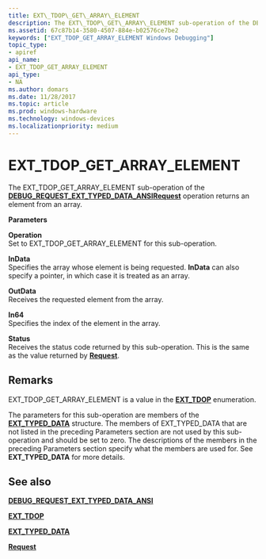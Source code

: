 ```yaml
---
title: EXT\_TDOP\_GET\_ARRAY\_ELEMENT
description: The EXT\_TDOP\_GET\_ARRAY\_ELEMENT sub-operation of the DEBUG\_REQUEST\_EXT\_TYPED\_DATA\_ANSI Request operation returns an element from an array.
ms.assetid: 67c87b14-3580-4507-884e-b02576ce7be2
keywords: ["EXT_TDOP_GET_ARRAY_ELEMENT Windows Debugging"]
topic_type:
- apiref
api_name:
- EXT_TDOP_GET_ARRAY_ELEMENT
api_type:
- NA
ms.author: domars
ms.date: 11/28/2017
ms.topic: article
ms.prod: windows-hardware
ms.technology: windows-devices
ms.localizationpriority: medium
---
```


# EXT\_TDOP\_GET\_ARRAY\_ELEMENT


The EXT\_TDOP\_GET\_ARRAY\_ELEMENT sub-operation of the [**DEBUG\_REQUEST\_EXT\_TYPED\_DATA\_ANSI**](debug-request-ext-typed-data-ansi.md)[**Request**](request.md) operation returns an element from an array.

**Parameters**

<span id="Operation"></span><span id="operation"></span><span id="OPERATION"></span>**Operation**  
Set to EXT\_TDOP\_GET\_ARRAY\_ELEMENT for this sub-operation.

<span id="InData"></span><span id="indata"></span><span id="INDATA"></span>**InData**  
Specifies the array whose element is being requested. **InData** can also specify a pointer, in which case it is treated as an array.

<span id="OutData"></span><span id="outdata"></span><span id="OUTDATA"></span>**OutData**  
Receives the requested element from the array.

<span id="In64"></span><span id="in64"></span><span id="IN64"></span>**In64**  
Specifies the index of the element in the array.

<span id="Status"></span><span id="status"></span><span id="STATUS"></span>**Status**  
Receives the status code returned by this sub-operation. This is the same as the value returned by [**Request**](request.md).

Remarks
-------

EXT\_TDOP\_GET\_ARRAY\_ELEMENT is a value in the [**EXT\_TDOP**](https://msdn.microsoft.com/library/windows/hardware/ff544529) enumeration.

The parameters for this sub-operation are members of the [**EXT\_TYPED\_DATA**](https://msdn.microsoft.com/library/windows/hardware/ff545306) structure. The members of EXT\_TYPED\_DATA that are not listed in the preceding Parameters section are not used by this sub-operation and should be set to zero. The descriptions of the members in the preceding Parameters section specify what the members are used for. See **EXT\_TYPED\_DATA** for more details.

## <span id="see_also"></span>See also


[**DEBUG\_REQUEST\_EXT\_TYPED\_DATA\_ANSI**](debug-request-ext-typed-data-ansi.md)

[**EXT\_TDOP**](https://msdn.microsoft.com/library/windows/hardware/ff544529)

[**EXT\_TYPED\_DATA**](https://msdn.microsoft.com/library/windows/hardware/ff545306)

[**Request**](request.md)

 

 






